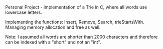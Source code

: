 Personal Project - implementation of a Trie in C, where all words use lowercase letters.

Implementing the functions: Insert, Remove, Search, trieStartsWith.
Managing memory allocation and free as well.


Note: I assumed all words are shorter than 2000 characters and therefore can be indexed with a "short" and not an "int".
